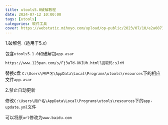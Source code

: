 ```yaml
---
title: utools5.0破解教程
date: 2024-07-12 10:00:00
tags: [utools]
categories: 软件工具
cover: https://webstatic.mihoyo.com/upload/op-public/2023/07/10/e2a0871c3d9b28e90f95771a9c8ea22f_4102664821097420347.png
---
```

1.破解包（适用于5.x）

包含`utools5.1.0`和破解包`app.asar`

```html
https://www.123pan.com/s/Fj3aTd-8KIUh.html?提取码:sJrM
```

替换c盘 `C:\Users\用户名\AppData\Local\Programs\utools\resources`下的相应文件`app.asar`

2.禁止自动更新

修改`C:\Users\用户名\AppData\Local\Programs\utools\resources`下的`app-update.yml`文件

可以将原`url`修改为` www.baidu.com `

